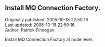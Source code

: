 ## Install MQ Connection Factory.  
Originally published: 2005-10-18 22:50:16  
Last updated: 2005-10-18 22:50:16  
Author: Patrick Finnegan  
  
Install MQ Connection Factory at node level.